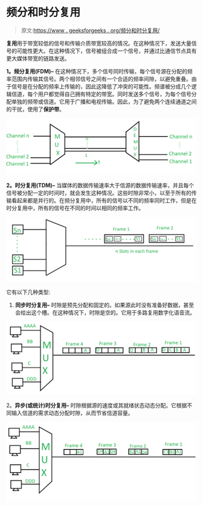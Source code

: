# 频分和时分复用

> 原文:[https://www . geeksforgeeks . org/频分和时分复用/](https://www.geeksforgeeks.org/frequency-division-and-time-division-multiplexing/)

**复用**用于带宽较低的信号和传输介质带宽较高的情况。在这种情况下，发送大量信号的可能性更大。在这种情况下，信号被组合成一个信号，并通过比通信节点具有更大媒体带宽的链路发送。

**1。频分复用(FDM)–**
在这种情况下，多个信号同时传输，每个信号源在分配的频率范围内传输其信号。两个相邻信号之间有一个合适的频率间隙，以避免重叠。由于信号是在分配的频率上传输的，因此这降低了冲突的可能性。频谱被分成几个逻辑信道，每个用户都觉得自己拥有特定的带宽。同时发送多个信号，为每个信号分配单独的频带或信道。它用于广播和电视传输。因此，为了避免两个连续通道之间的干扰，使用了**保护带**。

![](img/31b4030daef271947609d25bf995c771.png)

**2。时分复用(TDM)–**
当媒体的数据传输速率大于信源的数据传输速率，并且每个信号被分配一定的时间时，就会发生这种情况。这些时隙非常小，以至于所有的传输看起来都是并行的。在频分复用中，所有的信号以不同的频率同时工作，但是在时分复用中，所有的信号在不同的时间以相同的频率工作。

![](img/2898678e2000ae4b7ecdd53a01ea1bdc.png)

它有以下几种类型:

1.  **同步时分复用–**
    时隙是预先分配和固定的。如果源此时没有准备好数据，甚至会给出这个槽。在这种情况下，时隙是空的。它用于多路复用数字化语音流。

![](img/87fed787a459709c4fa0b2bd09695cc1.png)

2。**异步(或统计)时分复用–**
时隙根据源的速度或其就绪状态动态分配。它根据不同输入信道的需求动态分配时隙，从而节省信道容量。

![](img/d131717e890653573599e817987088f3.png)